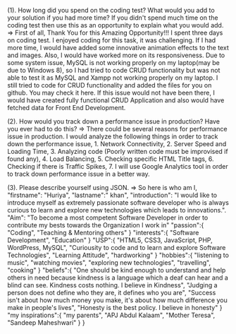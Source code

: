 (1). How long did you spend on the coding test? What would you add to your solution if you had more time? If you didn't spend much time on the coding test then use this as an opportunity to explain what you would add.
	=> First of all, Thank You for this Amazing Opportunity!!! I spent three days on coding test. I enjoyed coding for this task, it was challenging. If I had more time, I would have added some innovative animation effects to the text and images. Also, I would have worked more on its responsiveness. Due to some system issue, MySQL is not working properly on my laptop(may be due to Windows 8), so I had tried to code CRUD functionality but was not able to test it as MySQL and Xampp not working properly on my laptop. I still tried to code for CRUD functionality and added the files for you on github. You may check it here. If this issue would not have been there, I would have created fully functional CRUD Application and also would have fetched data for Front End Development. 

(2). How would you track down a performance issue in production? Have you ever had to do this?
	=> There could be several reasons for performance issue in production. I would analyze the following things
	in order to track down the performance issue,
	1. Network Connectivity,
	2. Server Speed and Loading Time,
	3. Analyzing code (Poorly written code must be improvised if found any),
	4. Load Balancing,
	5. Checking specific HTML Title tags,
	6. Checking if there is Traffic Spikes,
	7. I will use Google Analytics tool in order to track down performance issue in a better way.

(3). Please describe yourself using JSON.
=> So here is who am I,
	"firstname": "Huriya", "lastname":" khan",
	"introduction": "I would like to introduce myself as extremely passionate software developer who is always curious to learn and explore new technologies which leads to innovations.".
	"Aim": "To become a most competent Software Developer in order to contribute my bests towards the Organization I work in"
	"passion":{
		"Coding",
		"Teaching & Mentoring others"
	}
	"interests":{
		 "Software Development",
		 "Education"
	 }
	"USP":{
		"HTML5, CSS3, JavaScript, PHP, WordPress, MySQL",
		"Curiousity to code and to learn and explore Software Technologies",
		"Learning Attitude",
		"hardworking"
	}
	"hobbies":{
	  "listening to music",
	  "watching movies",
	  "exploring new technologies",
	  "travelling",
	  "cooking"
	}
	"beliefs":{
		"One should be kind enough to understand and help others in need because kindness is a language which a deaf can hear 	and a blind can see. Kindness costs nothing. I believe in Kindness",
		"Judging a person does not define who they are, it defines who you are",
		"Success isn't about how much money you make, it's about how much difference you make in people's lives",
		"Honesty is the best policy. I believe in honesty"
	}
	"my inspirations":{
		"my parents",
		"APJ Abdul Kalaam",
		"Mother Teresa",
		"Sandeep Maheshwari"
	}
} 

